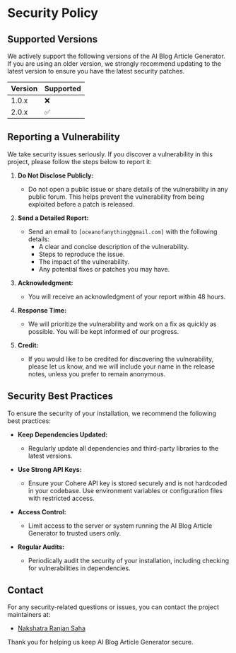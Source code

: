 # Security Policy

## Supported Versions

We actively support the following versions of the AI Blog Article Generator. If you are using an older version, we strongly recommend updating to the latest version to ensure you have the latest security patches.

| Version | Supported          |
| ------- | ------------------ |
| 1.0.x   | :x:  |
| 2.0.x   | :white_check_mark:  |

## Reporting a Vulnerability

We take security issues seriously. If you discover a vulnerability in this project, please follow the steps below to report it:

1. **Do Not Disclose Publicly:**
   - Do not open a public issue or share details of the vulnerability in any public forum. This helps prevent the vulnerability from being exploited before a patch is released.

2. **Send a Detailed Report:**
   - Send an email to `[oceanofanything@gmail.com]` with the following details:
     - A clear and concise description of the vulnerability.
     - Steps to reproduce the issue.
     - The impact of the vulnerability.
     - Any potential fixes or patches you may have.

3. **Acknowledgment:**
   - You will receive an acknowledgment of your report within 48 hours.

4. **Response Time:**
   - We will prioritize the vulnerability and work on a fix as quickly as possible. You will be kept informed of our progress.

5. **Credit:**
   - If you would like to be credited for discovering the vulnerability, please let us know, and we will include your name in the release notes, unless you prefer to remain anonymous.

## Security Best Practices

To ensure the security of your installation, we recommend the following best practices:

- **Keep Dependencies Updated:**
  - Regularly update all dependencies and third-party libraries to the latest versions.
  
- **Use Strong API Keys:**
  - Ensure your Cohere API key is stored securely and is not hardcoded in your codebase. Use environment variables or configuration files with restricted access.

- **Access Control:**
  - Limit access to the server or system running the AI Blog Article Generator to trusted users only.

- **Regular Audits:**
  - Periodically audit the security of your installation, including checking for vulnerabilities in dependencies.

## Contact

For any security-related questions or issues, you can contact the project maintainers at:

- [Nakshatra Ranjan Saha](mailto:oceanofanything@gmail.com)

Thank you for helping us keep AI Blog Article Generator secure.
